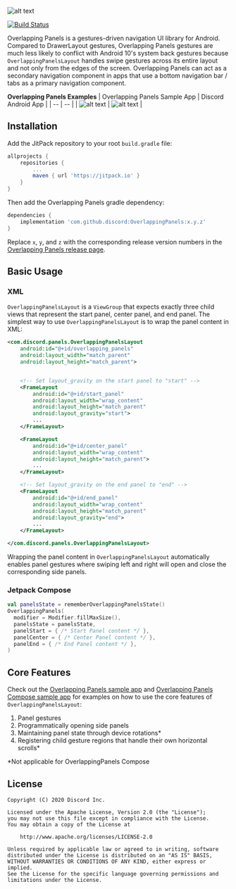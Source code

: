 ![alt text](readme_assets/overlapping_panels_title_with_icon.png "Overlapping Panels")

[![Build Status](https://travis-ci.com/discord/OverlappingPanels.svg?branch=master)](https://travis-ci.com/discord/OverlappingPanels)

Overlapping Panels is a gestures-driven navigation UI library for Android. Compared to DrawerLayout
gestures, Overlapping Panels gestures are much less likely to conflict with Android 10's system back
gestures because `OverlappingPanelsLayout` handles swipe gestures across its entire layout and not
only from the edges of the screen. Overlapping Panels can act as a secondary navigation component in
apps that use a bottom navigation bar / tabs as a primary navigation component.

**Overlapping Panels Examples**
| Overlapping Panels Sample App | Discord Android App |
| -- | -- |
| ![alt text](readme_assets/sample_app_panels.gif) | ![alt text](readme_assets/discord_panels.gif) |

Installation
-------
Add the JitPack repository to your root `build.gradle` file:
```gradle
allprojects {
    repositories {
        ...
        maven { url 'https://jitpack.io' }
    }
}
```

Then add the Overlapping Panels gradle dependency:
```gradle
dependencies {
    implementation 'com.github.discord:OverlappingPanels:x.y.z'
}
```

Replace `x`, `y`, and `z` with the corresponding release version numbers in the
[Overlapping Panels release page](https://github.com/discord/OverlappingPanels/releases).


Basic Usage
-------

### XML
`OverlappingPanelsLayout` is a `ViewGroup` that expects exactly three child views that represent
the start panel, center panel, and end panel. The simplest way to use `OverlappingPanelsLayout`
is to wrap the panel content in XML:

```xml
<com.discord.panels.OverlappingPanelsLayout
    android:id="@+id/overlapping_panels"
    android:layout_width="match_parent"
    android:layout_height="match_parent">


    <!-- Set layout_gravity on the start panel to "start" -->
    <FrameLayout
        android:id="@+id/start_panel"
        android:layout_width="wrap_content"
        android:layout_height="match_parent"
        android:layout_gravity="start">
        ...
    </FrameLayout>

    <FrameLayout
        android:id="@+id/center_panel"
        android:layout_width="wrap_content"
        android:layout_height="match_parent">
        ...
    </FrameLayout>

    <!-- Set layout_gravity on the end panel to "end" -->
    <FrameLayout
        android:id="@+id/end_panel"
        android:layout_width="wrap_content"
        android:layout_height="match_parent"
        android:layout_gravity="end">
        ...
    </FrameLayout>

</com.discord.panels.OverlappingPanelsLayout>
```

Wrapping the panel content in `OverlappingPanelsLayout` automatically enables panel gestures where
swiping left and right will open and close the corresponding side panels.

### Jetpack Compose

```kt
val panelsState = rememberOverlappingPanelsState()
OverlappingPanels(
  modifier = Modifier.fillMaxSize(),
  panelsState = panelsState,
  panelStart = { /* Start Panel content */ },
  panelCenter = { /* Center Panel content */ },
  panelEnd = { /* End Panel content */ },
)
```

Core Features
-------
Check out the [Overlapping Panels sample app](/sample_app) and [Overlapping Panels Compose sample app](/sample_app_compose)
for examples on how to use the core features of `OverlappingPanelsLayout`:

1. Panel gestures
2. Programmatically opening side panels
3. Maintaining panel state through device rotations*
4. Registering child gesture regions that handle their own horizontal scrolls*  
  
*Not applicable for OverlappingPanels Compose

License
-------
```
Copyright (C) 2020 Discord Inc.

Licensed under the Apache License, Version 2.0 (the "License");
you may not use this file except in compliance with the License.
You may obtain a copy of the License at

    http://www.apache.org/licenses/LICENSE-2.0

Unless required by applicable law or agreed to in writing, software
distributed under the License is distributed on an "AS IS" BASIS,
WITHOUT WARRANTIES OR CONDITIONS OF ANY KIND, either express or implied.
See the License for the specific language governing permissions and
limitations under the License.
```
